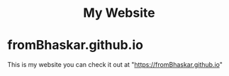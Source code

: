 <h1 align="center">My Website</h1>

# fromBhaskar.github.io
This is my website
you can check it out at "https://fromBhaskar.github.io"

